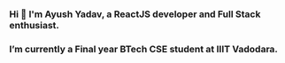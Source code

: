 ### Hi 👋 I'm Ayush Yadav, a ReactJS developer and Full Stack enthusiast.
### I’m currently a Final year BTech CSE student at IIIT Vadodara.

<!--
**ayushy11/ayushy11** is a ✨ _special_ ✨ repository because its `README.md` (this file) appears on your GitHub profile.

